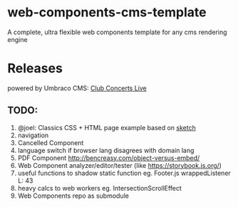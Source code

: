 # web-components-cms-template
A complete, ultra flexible web components template for any cms rendering engine

# Releases
powered by Umbraco CMS: [Club Concerts Live](https://club.migros-kulturprozent-classics.ch/en/)

## TODO:

1. @joel: Classics CSS + HTML page example based on [sketch](https://www.sketch.com/s/a7fc25f0-4297-4c38-832e-6c61ef4e1860/a/rb9PqPq)
1. navigation
1. Cancelled Component
1. language switch if browser lang disagrees with domain lang
1. PDF Component http://bencreasy.com/object-versus-embed/
1. Web Component analyzer/editor/tester (like https://storybook.js.org/)
1. useful functions to shadow static function eg. Footer.js wrappedListener L: 43
1. heavy calcs to web workers eg. IntersectionScrollEffect
1. Web Components repo as submodule
